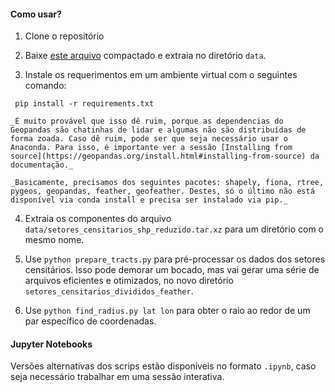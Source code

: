 #### Como usar?


1. Clone o repositório

2. Baixe [este arquivo](https://drive.google.com/file/d/1OV8Vx78a362hBg5K2VDYsKhcZPYCVQwn/view?usp=sharing) compactado e extraia no diretório `data`.

3. Instale os requerimentos em um ambiente virtual com o seguintes comando:

```
 pip install -r requirements.txt
```

	_É muito provável que isso dê ruim, porque as dependencias do Geopandas são chatinhas de lidar e algumas não são distribuídas de forma zoada. Caso dê ruim, pode ser que seja necessário usar o Anaconda. Para isso, é importante ver a sessão [Installing from source](https://geopandas.org/install.html#installing-from-source) da documentação._

	_Basicamente, precisamos dos seguintes pacotes: shapely, fiona, rtree, pygeos, geopandas, feather, geofeather. Destes, só o último não está disponível via conda install e precisa ser instalado via pip._  

4. Extraia os componentes do arquivo `data/setores_censitarios_shp_reduzido.tar.xz` para um diretório com o mesmo nome.

5. Use ```python prepare_tracts.py``` para pré-processar os dados dos setores censitários. Isso pode demorar um bocado, mas vai gerar uma série de arquivos eficientes e otimizados, no novo diretório `setores_censitarios_divididos_feather`.

6. Use ```python find_radius.py lat lon``` para obter o raio ao redor de um par específico de coordenadas.

#### Jupyter Notebooks

Versões alternativas dos scrips estão disponíveis no formato `.ipynb`, caso seja necessário trabalhar em uma sessão interativa.